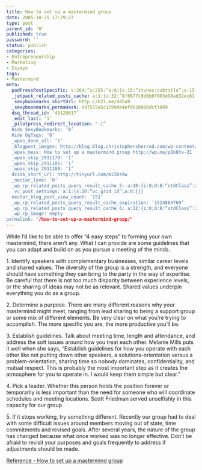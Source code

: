 ```yaml
---
title: How to set up a mastermind group
date: 2005-10-25 17:29:27
type: post
parent_id: ‘0’
published: true
password: ’’
status: publish
categories:
- Entrepreneurship
- Marketing
- Essays
tags:
- Mastermind
meta:
  podPressPostSpecific: s:264:“s:255:“a:6:{s:15:“itunes:subtitle”;s:15:”##PostExcerpt##”;s:14:“itunes:summary”;s:15:"##PostExcerpt##";s:15:“itunes:keywords”;s:17:"##WordPressCats##";s:13:“itunes:author”;s:10:"##Global##";s:15:“itunes:explicit”;s:7:“Default”;s:12:“itunes:block”;s:7:“Default”;}";";
  _jetpack_related_posts_cache: a:1:{s:32:“8f6677c9d6b0f903e98ad32ec61f8deb”;a:2:{s:7:“expires”;i:1503767929;s:7:“payload”;a:3:{i:0;a:1:{s:2:“id”;i:1211;}i:1;a:1:{s:2:“id”;i:189;}i:2;a:1:{s:2:“id”;i:320;}}}}
  _sexybookmarks_shortUrl: http://b2l.me/445a9
  _sexybookmarks_permaHash: e97515a5c15994e4efd61b806dcf3089
  dsq_thread_id: ‘43128617’
  _edit_last: ‘1’
  _pilotpress_redirect_location: "-1”
  Hide SexyBookmarks: ‘0’
  Hide OgTags: ‘0’
  _wpas_done_all: ‘1’
  _blogpost_images: http://blog.blog.christophersherrod.com/wp-content/uploads/images/video1.jpg
  _wpas_mess: How to set up a mastermind group http://wp.me/p1k8tx-21
  _wpas_skip_2911179: ‘1’
  _wpas_skip_2911185: ‘1’
  _wpas_skip_2911188: ‘1’
  dcssb_short_url: http://tinyurl.com/m238s9w
  _nectar_love: ‘0’
  _wp_rp_related_posts_query_result_cache_5: a:10:{i:0;O:8:“stdClass”:2:{s:7:“post_id”;s:3:“124”;s:5:“score”;s:18:“37.972923203090886”;}i:1;O:8:“stdClass”:2:{s:7:“post_id”;s:2:“20”;s:5:“score”;s:18:“36.812375430650235”;}i:2;O:8:“stdClass”:2:{s:7:“post_id”;s:3:“130”;s:5:“score”;s:17:“36.06671379309714”;}i:3;O:8:“stdClass”:2:{s:7:“post_id”;s:3:“119”;s:5:“score”;s:17:“36.06671379309714”;}i:4;O:8:“stdClass”:2:{s:7:“post_id”;s:3:“120”;s:5:“score”;s:17:“32.18069144176567”;}i:5;O:8:“stdClass”:2:{s:7:“post_id”;s:3:“123”;s:5:“score”;s:18:“29.983466864381256”;}i:6;O:8:“stdClass”:2:{s:7:“post_id”;s:4:“6806”;s:5:“score”;s:18:“14.546489962844511”;}i:7;O:8:“stdClass”:2:{s:7:“post_id”;s:3:“310”;s:5:“score”;s:18:“13.971125817989144”;}i:8;O:8:“stdClass”:2:{s:7:“post_id”;s:4:“1438”;s:5:“score”;s:18:“13.202302419252817”;}i:9;O:8:“stdClass”:2:{s:7:“post_id”;s:2:“15”;s:5:“score”;s:18:“11.337409205804782”;}}
  _vc_post_settings: a:1:{s:10:“vc_grid_id”;a:0:{}}
  nectar_blog_post_view_count: ‘151’
  _wp_rp_related_posts_query_result_cache_expiration: ‘1524884709’
  _wp_rp_related_posts_query_result_cache_6: a:12:{i:0;O:8:“stdClass”:2:{s:7:“post_id”;s:2:“20”;s:5:“score”;s:17:“73.02178470341573”;}i:1;O:8:“stdClass”:2:{s:7:“post_id”;s:3:“108”;s:5:“score”;s:17:“72.63219696533642”;}i:2;O:8:“stdClass”:2:{s:7:“post_id”;s:3:“105”;s:5:“score”;s:17:“63.64651496330807”;}i:3;O:8:“stdClass”:2:{s:7:“post_id”;s:3:“425”;s:5:“score”;s:17:“51.01480893593289”;}i:4;O:8:“stdClass”:2:{s:7:“post_id”;s:3:“741”;s:5:“score”;s:17:“34.62403564405953”;}i:5;O:8:“stdClass”:2:{s:7:“post_id”;s:4:“4935”;s:5:“score”;s:17:“32.77570521374663”;}i:6;O:8:“stdClass”:2:{s:7:“post_id”;s:4:“1211”;s:5:“score”;s:17:“32.34013843927385”;}i:7;O:8:“stdClass”:2:{s:7:“post_id”;s:4:“6806”;s:5:“score”;s:18:“25.015198832975194”;}i:8;O:8:“stdClass”:2:{s:7:“post_id”;s:3:“320”;s:5:“score”;s:16:“23.9298205821211”;}i:9;O:8:“stdClass”:2:{s:7:“post_id”;s:3:“310”;s:5:“score”;s:18:“23.674883508215192”;}i:10;O:8:“stdClass”:2:{s:7:“post_id”;s:4:“1438”;s:5:“score”;s:17:“22.86395329233453”;}i:11;O:8:“stdClass”:2:{s:7:“post_id”;s:3:“194”;s:5:“score”;s:17:“20.98054883938038”;}}
  _wp_rp_image: empty
permalink: "/how-to-set-up-a-mastermind-group/"
---
```

<p>While I’d like to be able to offer “4 easy steps” to forming your own mastermind, there aren’t any. What I can provide are some guidelines that you can adapt and build on as you pursue a meeting of the minds.</p>
<p>   1. Identify speakers with complementary businesses, similar career levels and shared values. The diversity of the group is a strength, and everyone should have something they can bring to the party in the way of expertise. Be careful that there is not too much disparity between experience levels, or the sharing of ideas may not be as relevant. Shared values underpin everything you do as a group.</p>
<p>   2. Determine a purpose. There are many different reasons why your mastermind might meet, ranging from lead sharing to being a support group or some mix of different elements. Be very clear on what you’re trying to accomplish. The more specific you are, the more productive you’ll be.</p>
<p>   3. Establish guidelines. Talk about meeting time, length and attendance, and address the soft issues around how you treat each other. Melanie Mills puts it well when she says, “Establish guidelines for how you operate with each other like not putting down other speakers, a solutions-orientation versus a problem-orientation, sharing time so nobody dominates, confidentiality, and mutual respect. This is probably the most important step as it creates the atmosphere for you to operate in. I would keep them simple but clear.”</p>
<p>   4. Pick a leader. Whether this person holds the position forever or temporarily is less important than the need for someone who will coordinate schedules and meeting locations. Scott Friedman served unselfishly in this capacity for our group.</p>
<p>   5. If it stops working, try something different. Recently our group had to deal with some difficult issues around members moving out of state, time commitments and revised goals. After several years, the nature of the group has changed because what once worked was no longer effective. Don’t be afraid to revisit your purposes and goals frequently to address if adjustments should be made.</p>
<p><a href="http://speakernetnews.com/post/mastermind.html">Reference - How to set up a mastermind group</a></p>
